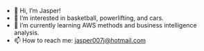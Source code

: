 - 👋 Hi, I’m Jasper!
- 👀 I’m interested in basketball, powerlifting, and cars.
- 🌱 I’m currently learning AWS methods and business intelligence analysis.
- 📫 How to reach me: jasper007j@hotmail.com

<!---
ycjjiang/ycjjiang is a ✨ special ✨ repository because its `README.md` (this file) appears on your GitHub profile.
You can click the Preview link to take a look at your changes.
--->
